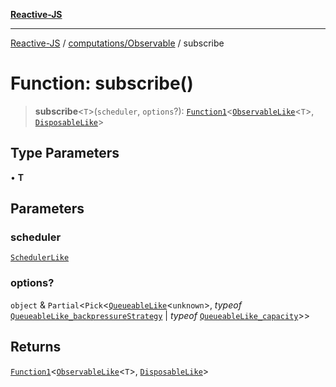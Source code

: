 [**Reactive-JS**](../../../README.md)

***

[Reactive-JS](../../../README.md) / [computations/Observable](../README.md) / subscribe

# Function: subscribe()

> **subscribe**\<`T`\>(`scheduler`, `options`?): [`Function1`](../../../functions/type-aliases/Function1.md)\<[`ObservableLike`](../../interfaces/ObservableLike.md)\<`T`\>, [`DisposableLike`](../../../utils/interfaces/DisposableLike.md)\>

## Type Parameters

• **T**

## Parameters

### scheduler

[`SchedulerLike`](../../../utils/interfaces/SchedulerLike.md)

### options?

`object` & `Partial`\<`Pick`\<[`QueueableLike`](../../../utils/interfaces/QueueableLike.md)\<`unknown`\>, *typeof* [`QueueableLike_backpressureStrategy`](../../../utils/variables/QueueableLike_backpressureStrategy.md) \| *typeof* [`QueueableLike_capacity`](../../../utils/variables/QueueableLike_capacity.md)\>\>

## Returns

[`Function1`](../../../functions/type-aliases/Function1.md)\<[`ObservableLike`](../../interfaces/ObservableLike.md)\<`T`\>, [`DisposableLike`](../../../utils/interfaces/DisposableLike.md)\>
